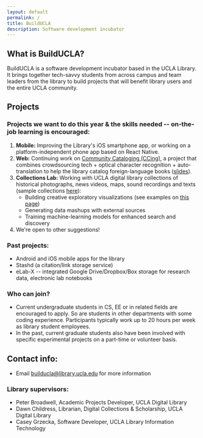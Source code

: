 ```yaml
---
layout: default
permalink: /
title: BuildUCLA
description: Software development incubator
---
```

## What is BuildUCLA?

BuildUCLA is a software development incubator based in the UCLA Library. It brings together tech-savvy students from across campus and team leaders from the library to build projects that will benefit library users and the entire UCLA community.

## Projects
### Projects we want to do this year & the skills needed -- on-the-job learning is encouraged:

1. **Mobile:** Improving the Library's iOS smartphone app, or working on a platform-independent phone app based on React Native.
1. **Web:** Continuing work on <a href="http://ec2-54-173-153-28.compute-1.amazonaws.com:8000/#/">Community Cataloging (CCing)</a>, a project that combines crowdsourcing tech + optical character recognition + auto-translation to help the library catalog foreign-language books (<a href="https://docs.google.com/presentation/d/1pGWDBy5ff5xHdb0Ys462BXRf0IjP2zNrlt4sBfYiAvw/edit?usp=sharing">slides</a>).
1. **Collections Lab:** Working with UCLA digital library collections of historical photographs, news videos, maps, sound recordings and texts (sample collections <a href="https://collectionslab.github.io/collections/">here</a>):
    * Building creative exploratory visualizations (see examples on <a href="https://collectionslab.github.io/experiments/">this page</a>)
    * Generating data mashups with external sources
    * Training machine-learning models for enhanced search and discovery
1. We're open to other suggestions!

### Past projects:

* Android and iOS mobile apps for the library
* Stashd (a citation/link storage service)
* eLab-X -- integrated Google Drive/Dropbox/Box storage for research data, electronic lab notebooks


### Who can join?
* Current undergraduate students in CS, EE or in related fields are encouraged to apply. So are students in other departments with some coding experience. Participants typically work up to 20 hours per week as library student employees.
* In the past, current graduate students also have been involved with specific experimental projects on a part-time or volunteer basis.


## Contact info:

* Email <a href="mailto:builducla@library.ucla.edu">builducla@library.ucla.edu</a> for more information

### Library supervisors:
* Peter Broadwell, Academic Projects Developer, UCLA Digital Library
* Dawn Childress, Librarian, Digital Collections & Scholarship, UCLA Digital Library
* Casey Grzecka, Software Developer, UCLA Library Information Technology

